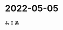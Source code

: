 # 2022-05-05

共 0 条

<!-- BEGIN WEIBO -->
<!-- 最后更新时间 Thu May 05 2022 09:21:04 GMT+0800 (China Standard Time) -->

<!-- END WEIBO -->
